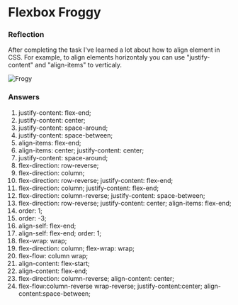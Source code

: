 # Flexbox Froggy

### Reflection
After completing the task I've learned a lot about how to align element in CSS. For example, to align elements horizontaly you can use "justify-content" and "align-items" to verticaly.

![Frogy](https://user-images.githubusercontent.com/60378207/113699987-3be47c00-9711-11eb-8555-92e30db2e88f.png)

### Answers
1. justify-content: flex-end;
2. justify-content: center;
3. justify-content: space-around;
4. justify-content: space-between;
5. align-items: flex-end;
6. align-items: center; justify-content: center;
7. justify-content: space-around;
8. flex-direction: row-reverse;
9. flex-direction: column;
10. flex-direction: row-reverse; justify-content: flex-end;
11. flex-direction: column; justify-content: flex-end;
12. flex-direction: column-reverse; justify-content: space-between;
13. flex-direction: row-reverse; justify-content: center; align-items: flex-end;
14. order: 1;
15. order: -3;
16. align-self: flex-end;
17. align-self: flex-end; order: 1;
18. flex-wrap: wrap;
19. flex-direction: column; flex-wrap: wrap;
20. flex-flow: column wrap;
21. align-content: flex-start;
22. align-content: flex-end;
23. flex-direction: column-reverse; align-content: center;
24. flex-flow:column-reverse wrap-reverse; justify-content:center; align-content:space-between;
